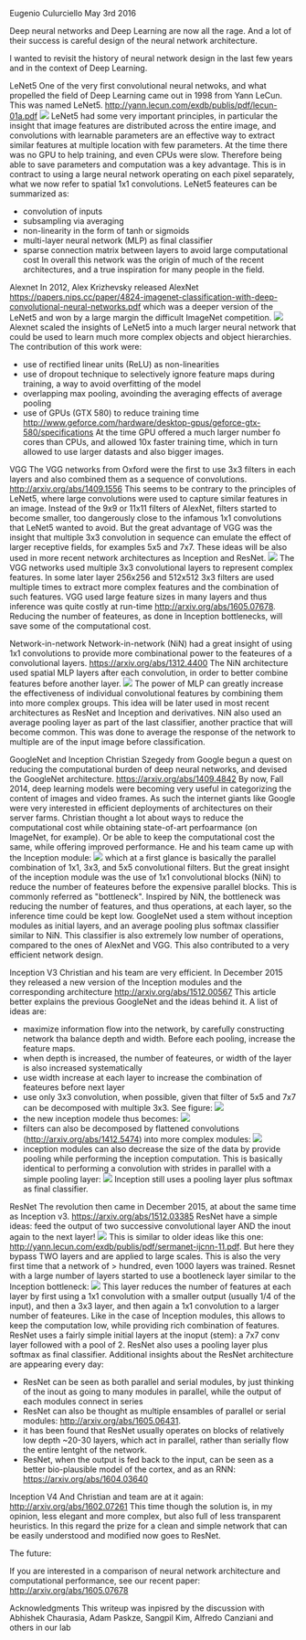 Eugenio Culurciello
May 3rd 2016

Deep neural networks and Deep Learning are now all the rage. And a lot of their success is careful design of the neural network architecture.

I wanted to revisit the history of neural network design in the last few years and in the context of Deep Learning.


LeNet5
One of the very first convolutional neural netwoks, and what propelled the field of Deep Learning came out in 1998 from Yann LeCun. This was named LeNet5.
http://yann.lecun.com/exdb/publis/pdf/lecun-01a.pdf
![](nets/lenet5.jpg)
LeNet5 had some very important principles, in particular the insight that image features are distributed across the entire image, and convolutions with learnable parameters are an effective way to extract similar features at multiple location with few parameters. At the time there was no GPU to help training, and even CPUs were slow. Therefore being able to save parameters and computation was a key advantage. This is in contract to using a large neural network operating on each pixel separately, what we now refer to spatial 1x1 convolutions.
LeNet5 feateures can be summarized as:
- convolution of inputs 
- subsampling via averaging
- non-linearity in the form of tanh or sigmoids
- multi-layer neural network (MLP) as final classifier
- sparse connection matrix between layers to avoid large computational cost
In overall this network was the origin of much of the recent architectures, and a true inspiration for many people in the field.



Alexnet
In 2012, Alex Krizhevsky released AlexNet
https://papers.nips.cc/paper/4824-imagenet-classification-with-deep-convolutional-neural-networks.pdf
which was a deeper version of the LeNet5 and won by a large margin the difficult ImageNet competition. 
![](nets/alexnet_small.png)
Alexnet scaled the insights of LeNet5 into a much larger neural network that could be used to learn much more complex objects and object hierarchies.
The contribution of this work were:
- use of rectified linear units (ReLU) as non-linearities
- use of dropout technique to selectively ignore feature maps during training, a way to avoid overfitting of the model
- overlapping max pooling, avoinding the averaging effects of average pooling
- use of GPUs (GTX 580) to reduce training time 
http://www.geforce.com/hardware/desktop-gpus/geforce-gtx-580/specifications 
At the time GPU offered a much larger number fo cores than CPUs, and allowed 10x faster training time, which in turn allowed to use larger datasts and also bigger images.


VGG
The VGG networks from Oxford were the first to use 3x3 filters in each layers and also combined them as a sequence of convolutions. 
http://arxiv.org/abs/1409.1556
This seems to be contrary to the principles of LeNet5, where large convolutions were used to capture similar features in an image. Instead of the 9x9 or 11x11 filters of AlexNet, filters started to become smaller, too dangerously close to the infamous 1x1 convolutions that LeNet5 wanted to avoid. But the great advantage of VGG was the insight that multiple 3x3 convolution in sequence can emulate the effect of larger receptive fields, for examples 5x5 and 7x7. These ideas will be also used in more recent network architectures as Inception and ResNet.
![](nets/vgg.jpg)
The VGG networks used multiple 3x3 convolutional layers to represent complex features. In some later layer 256x256 and 512x512 3x3 filters are used multiple times to extract more complex features and the combination of such features.
VGG used large feature sizes in many layers and thus inference was quite costly at run-time http://arxiv.org/abs/1605.07678. Reducing the number of feateures, as done in Inception bottlenecks, will save some of the computational cost.



Network-in-network
Network-in-network (NiN) had a great insight of using 1x1 convolutions to provide more combinational power to the feateures of a convolutional layers.
https://arxiv.org/abs/1312.4400
The NiN architecture used spatial MLP layers after each convolution, in order to better combine features before another layer. 
![](nets/nin.jpg)
The power of MLP can greatly increase the effectiveness of individual convolutional features by combining them into more complex groups. This idea will be later used in most recent architectures as ResNet and Inception and derivatives.
NiN also used an average pooling layer as part of the last classifier, another practice that will become common. This was done to average the response of the network to multiple are of the input image before classification.


GoogleNet and Inception
Christian Szegedy from Google begun a quest on reducing the computational burden of deep neural networks, and devised the GoogleNet architecture.
https://arxiv.org/abs/1409.4842
By now, Fall 2014, deep learning models were becoming very useful in categorizing the content of images and video frames. As such the internet giants like Google were very interested in efficient deployments of architectures on their server farms.
Christian thought a lot about ways to reduce the computational cost while obtaining state-of-art perfoarmance (on ImageNet, for example). Or be able to keep the computational cost the same, while offering improved performance.
He and his team came up with the Inception module: 
![](nets/inceptionv1.jpg)
which at a first glance is basically the parallel combination of 1x1, 3x3, and 5x5 convolutional filters. But the great insight of the inception module was the use of 1x1 convolutional blocks (NiN) to reduce the number of feateures before the expensive parallel blocks. This is commonly referred as "bottleneck". Inspired by NiN, the bottleneck was reducing the number of features, and thus operations, at each layer, so the inference time could be kept low.
GoogleNet used a stem without inception modules as initial layers, and an average pooling plus softmax classifier similar to NiN. This classifier is also extremely low number of operations, compared to the ones of AlexNet and VGG. This also contributed to a very efficient network design.

Inception V3
Christian and his team are very efficient. In December 2015 they released a new version of the Inception modules and the corresponding architecture
http://arxiv.org/abs/1512.00567
This article better explains the previous GoogleNet and the ideas behind it. A list of ideas are:
- maximize information flow into the network, by carefully constructing network tha balance depth and width. Before each pooling, increase the feature maps.
- when depth is increased, the number of feateures, or width of the layer is also increased systematically
- use width increase at each layer to increase the combination of feateures before next layer
- use only 3x3 convolution, when possible, given that filter of 5x5 and 7x7 can be decomposed with multiple 3x3. See figure:
![](nets/miniconv.jpg)
- the new inception modele thus becomes:
![](nets/inceptionv3.jpg)
- filters can also be decomposed by flattened convolutions (http://arxiv.org/abs/1412.5474) into more complex modules:
![](nets/inceptionv3s.jpg)
- inception modules can also decrease the size of the data by provide pooling while performing the inception computation. This is basically identical to performing a convolution with strides in parallel with a simple pooling layer:
![](nets/inceptionv3pool.jpg)
Inception still uses a pooling layer plus softmax as final classifier.


ResNet
The revolution then came in December 2015, at about the same time as Inception v3.
https://arxiv.org/abs/1512.03385
ResNet have a simple ideas: feed the output of two successive convolutional layer AND the inout again to the next layer! 
![](nets/resnetb.jpg)
This is similar to older ideas like this one: http://yann.lecun.com/exdb/publis/pdf/sermanet-ijcnn-11.pdf. But here they bypass TWO layers and are applied to large scales.
This is also the very first time that a network of > hundred, even 1000 layers was trained. 
Resnet with a large number of layers started to use a bootleneck layer similar to the Inception bottleneck:
![](nets/resnetbottleneck.jpg)
This layer reduces the number of features at each layer by first using a 1x1 convolution with a smaller output (usually 1/4 of the input), and then a 3x3 layer, and then again a 1x1 convolution to a larger number of feateures. Like in the case of Inception modules, this allows to keep the computation low, while providing rich combination of features.
ResNet uses a fairly simple initial layers at the inoput (stem): a 7x7 conv layer followed with a pool of 2. 
ResNet also uses a pooling layer plus softmax as final classifier.
Additional insights about the ResNet architecture are appearing every day:
- ResNet can be seen as both parallel and serial modules, by just thinking of the inout as going to many modules in parallel, while the output of each modules connect in series
- ResNet can also be thought as multiple ensambles of parallel or serial modules: http://arxiv.org/abs/1605.06431.
- it has been found that ResNet usually operates on blocks of relatively low depth ~20-30 layers, which act in parallel, rather than serially flow the entire lentght of the network.
- ResNet, when the output is fed back to the input, can be seen as a better bio-plausible model of the cortex, and as an RNN:  https://arxiv.org/abs/1604.03640


Inception V4
And Christian and team are at it again:
http://arxiv.org/abs/1602.07261
This time though the solution is, in my opinion, less elegant and more complex, but also full of less transparent heuristics.
In this regard the prize for a clean and simple network that can be easily understood and modified now goes to ResNet.


The future: 

If you are interested in a comparison of neural network architecture and computational performance, see our recent paper: 
http://arxiv.org/abs/1605.07678


Acknowledgments
This writeup was inpisred by the discussion with Abhishek Chaurasia, Adam Paskze, Sangpil Kim, Alfredo Canziani and others in our lab